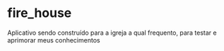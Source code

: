 # fire_house
Aplicativo sendo construído para a igreja a qual frequento, para testar e aprimorar meus conhecimentos
